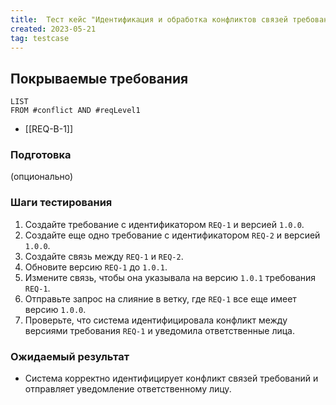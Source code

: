 ```yaml
---
title:  Тест кейс "Идентификация и обработка конфликтов связей требований"
created: 2023-05-21
tag: testcase
---
```


## Покрываемые требования

```dataview
LIST
FROM #conflict AND #reqLevel1 
```
* [[REQ-B-1]]


### Подготовка
(опционально)

### Шаги тестирования

1.  Создайте требование с идентификатором `REQ-1` и версией `1.0.0`.
2.  Создайте еще одно требование с идентификатором `REQ-2` и версией `1.0.0`.
3.  Создайте связь между `REQ-1` и `REQ-2`.
4.  Обновите версию `REQ-1` до `1.0.1`.
5.  Измените связь, чтобы она указывала на версию `1.0.1` требования `REQ-1`.
6.  Отправьте запрос на слияние в ветку, где `REQ-1` все еще имеет версию `1.0.0`.
7.  Проверьте, что система идентифицировала конфликт между версиями требования `REQ-1` и уведомила ответственные лица.

### Ожидаемый результат

* Система корректно идентифицирует конфликт связей требований и отправляет уведомление ответственному лицу.
